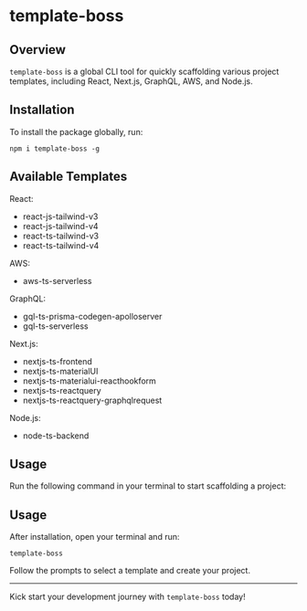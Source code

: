 # template-boss

## Overview
`template-boss` is a global CLI tool for quickly scaffolding various project templates, including React, Next.js, GraphQL, AWS, and Node.js.

## Installation
To install the package globally, run:

```
npm i template-boss -g
```


## Available Templates
React:
- react-js-tailwind-v3
- react-js-tailwind-v4
- react-ts-tailwind-v3
- react-ts-tailwind-v4

AWS:
- aws-ts-serverless

GraphQL:
- gql-ts-prisma-codegen-apolloserver
- gql-ts-serverless

Next.js:
- nextjs-ts-frontend
- nextjs-ts-materialUI
- nextjs-ts-materialui-reacthookform
- nextjs-ts-reactquery
- nextjs-ts-reactquery-graphqlrequest

Node.js:
- node-ts-backend

## Usage
Run the following command in your terminal to start scaffolding a project:


## Usage
After installation, open your terminal and run:

```
template-boss
```

Follow the prompts to select a template and create your project.

---
Kick start your development journey with `template-boss` today!
